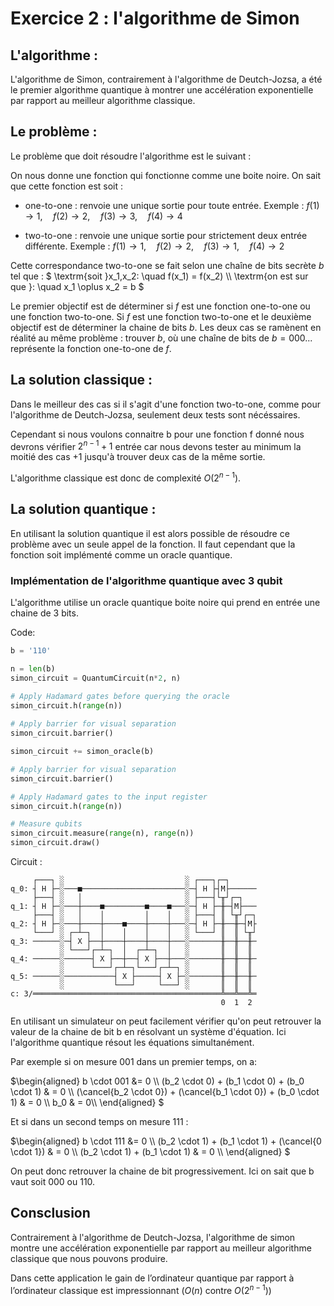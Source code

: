 <h1>Exercice 2 : l'algorithme de Simon</h1>


<h2>L'algorithme :</h2>

<p>L'algorithme de Simon, contrairement à l'algorithme de Deutch-Jozsa, a été le premier algorithme quantique à montrer une accélération exponentielle par rapport au meilleur algorithme classique.</p>


<h2>Le problème :</h2>

<p>Le problème que doit résoudre l'algorithme est le suivant :

On nous donne une fonction qui fonctionne comme une boite noire.
On sait que cette fonction est soit :

- one-to-one : renvoie une unique sortie pour toute entrée. 
Exemple : $`f(1) \rightarrow 1, \quad f(2) \rightarrow 2, \quad f(3) \rightarrow 3, \quad f(4) \rightarrow 4`$

- two-to-one : renvoie une unique sortie pour strictement deux entrée différente. 
Exemple : $`f(1) \rightarrow 1, \quad f(2) \rightarrow 2, \quad f(3) \rightarrow 1, \quad f(4) \rightarrow 2`$

Cette correspondance two-to-one se fait selon une chaîne de bits secrète $`b`$ tel que :
$` \textrm{soit }x_1,x_2: \quad f(x_1) = f(x_2) \\ \textrm{on est sur que }: \quad x_1 \oplus x_2 = b `$

Le premier objectif est de déterminer si $f$ est une fonction one-to-one ou une fonction two-to-one. Si $f$ est une fonction two-to-one et le deuxième objectif est de déterminer la chaine de bits $`b`$.
Les deux cas se ramènent en réalité au même problème : trouver $`b`$, où une chaîne de bits de $`b={000...}`$ représente la fonction one-to-one de $`f`$.</p>


<h2>La solution classique :</h2>

<p>Dans le meilleur des cas si il s'agit d'une fonction two-to-one, comme pour l'algorithme de Deutch-Jozsa, seulement deux tests sont nécéssaires.

Cependant si nous voulons connaitre b pour une fonction f donné nous devrons vérifier $`2^{n-1}+1`$ entrée car nous devons tester au minimum la moitié des cas $`+1`$ jusqu'à trouver deux cas de la même sortie.

L'algorithme classique est donc de complexité $`O(2^{n-1})`$.</p>


<h2>La solution quantique :</h2>

<p>En utilisant la solution quantique il est alors possible de résoudre ce problème avec un seule appel de la fonction. Il faut cependant que la fonction soit implémenté comme un oracle quantique.</p>

<h3>Implémentation de l'algorithme quantique avec 3 qubit</h3> 

L'algorithme utilise un oracle quantique boite noire qui prend en entrée une chaine de 3 bits.

Code:

```python
b = '110'

n = len(b)
simon_circuit = QuantumCircuit(n*2, n)

# Apply Hadamard gates before querying the oracle
simon_circuit.h(range(n))    
    
# Apply barrier for visual separation
simon_circuit.barrier()

simon_circuit += simon_oracle(b)

# Apply barrier for visual separation
simon_circuit.barrier()

# Apply Hadamard gates to the input register
simon_circuit.h(range(n))

# Measure qubits
simon_circuit.measure(range(n), range(n))
simon_circuit.draw()
```

Circuit :

```text
     ┌───┐ ░                           ░ ┌───┐┌─┐
q_0: ┤ H ├─░───■───────────────────────░─┤ H ├┤M├──────
     ├───┤ ░   │                       ░ ├───┤└╥┘┌─┐
q_1: ┤ H ├─░───┼────■─────────■────■───░─┤ H ├─╫─┤M├───
     ├───┤ ░   │    │         │    │   ░ ├───┤ ║ └╥┘┌─┐
q_2: ┤ H ├─░───┼────┼────■────┼────┼───░─┤ H ├─╫──╫─┤M├
     └───┘ ░ ┌─┴─┐  │    │    │    │   ░ └───┘ ║  ║ └╥┘
q_3: ──────░─┤ X ├──┼────┼────┼────┼───░───────╫──╫──╫─
           ░ └───┘┌─┴─┐  │  ┌─┴─┐  │   ░       ║  ║  ║
q_4: ──────░──────┤ X ├──┼──┤ X ├──┼───░───────╫──╫──╫─
           ░      └───┘┌─┴─┐└───┘┌─┴─┐ ░       ║  ║  ║
q_5: ──────░───────────┤ X ├─────┤ X ├─░───────╫──╫──╫─
           ░           └───┘     └───┘ ░       ║  ║  ║
c: 3/══════════════════════════════════════════╩══╩══╩═
                                               0  1  2
```

En utilisant un simulateur on peut facilement vérifier qu'on peut retrouver la valeur de la chaine de bit b en résolvant un système d'équation. Ici l'algorithme quantique résout les équations simultanément.

Par exemple si on mesure $`001`$ dans un premier temps, on a:

$`\begin{aligned} b \cdot 001 &= 0 \\ (b_2 \cdot 0) + (b_1 \cdot 0) + (b_0 \cdot 1) & = 0 \\ (\cancel{b_2 \cdot 0}) + (\cancel{b_1 \cdot 0}) + (b_0 \cdot 1) & = 0 \\ b_0 & = 0\\ \end{aligned} `$

Et si dans un second temps on mesure $`111`$ :

$`\begin{aligned} b \cdot 111 &= 0 \\ (b_2 \cdot 1) + (b_1 \cdot 1) + (\cancel{0 \cdot 1}) & = 0 \\ (b_2 \cdot 1) + (b_1 \cdot 1) & = 0 \\ \end{aligned} `$

On peut donc retrouver la chaine de bit progressivement. 
Ici on sait que b vaut soit $`000`$ ou $`110`$.



<h2>Consclusion</h2>

Contrairement à l'algorithme de Deutch-Jozsa, l'algorithme de simon montre une accélération exponentielle par rapport au meilleur algorithme classique que nous pouvons produire.</p>

Dans cette application le gain de l’ordinateur quantique par rapport à l’ordinateur classique est impressionnant ($`O(n)`$ contre $`O(2^{n-1})`$)
